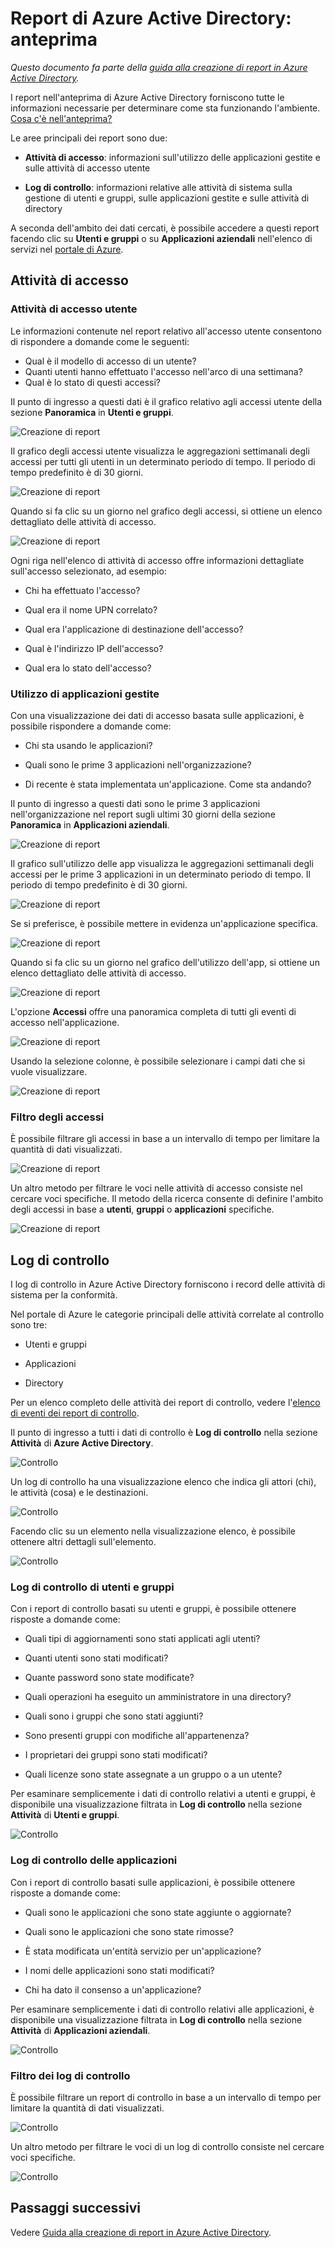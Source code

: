 <properties
   pageTitle="Report di Azure Active Directory: anteprima | Microsoft Azure"
   description="Elenca i vari report disponibili per l'anteprima di Azure Active Directory"
   services="active-directory"
   documentationCenter=""
   authors="markusvi"
   manager="femila"
   editor=""/>

<tags
   ms.service="active-directory"
   ms.devlang="na"
   ms.topic="get-started-article"
   ms.tgt_pltfrm="na"
   ms.workload="identity"
   ms.date="09/25/2016"
   ms.author="markvi"/>

# Report di Azure Active Directory: anteprima

*Questo documento fa parte della [guida alla creazione di report in Azure Active Directory](active-directory-reporting-guide.md).*

I report nell'anteprima di Azure Active Directory forniscono tutte le informazioni necessarie per determinare come sta funzionando l'ambiente. [Cosa c'è nell'anteprima?](active-directory-preview-explainer.md)

Le aree principali dei report sono due:

- **Attività di accesso**: informazioni sull'utilizzo delle applicazioni gestite e sulle attività di accesso utente

- **Log di controllo**: informazioni relative alle attività di sistema sulla gestione di utenti e gruppi, sulle applicazioni gestite e sulle attività di directory

A seconda dell'ambito dei dati cercati, è possibile accedere a questi report facendo clic su **Utenti e gruppi** o su **Applicazioni aziendali** nell'elenco di servizi nel [portale di Azure](https://portal.azure.com).

## Attività di accesso

### Attività di accesso utente

Le informazioni contenute nel report relativo all'accesso utente consentono di rispondere a domande come le seguenti:

- Qual è il modello di accesso di un utente?
- Quanti utenti hanno effettuato l'accesso nell'arco di una settimana?
- Qual è lo stato di questi accessi?

Il punto di ingresso a questi dati è il grafico relativo agli accessi utente della sezione **Panoramica** in **Utenti e gruppi**.

 ![Creazione di report](./media/active-directory-reporting-azure-portal/05.png "Creazione di report")

Il grafico degli accessi utente visualizza le aggregazioni settimanali degli accessi per tutti gli utenti in un determinato periodo di tempo. Il periodo di tempo predefinito è di 30 giorni.

![Creazione di report](./media/active-directory-reporting-azure-portal/02.png "Creazione di report")

Quando si fa clic su un giorno nel grafico degli accessi, si ottiene un elenco dettagliato delle attività di accesso.

![Creazione di report](./media/active-directory-reporting-azure-portal/03.png "Creazione di report")

Ogni riga nell'elenco di attività di accesso offre informazioni dettagliate sull'accesso selezionato, ad esempio:

- Chi ha effettuato l'accesso?

- Qual era il nome UPN correlato?

- Qual era l'applicazione di destinazione dell'accesso?

- Qual è l'indirizzo IP dell'accesso?

- Qual era lo stato dell'accesso?

### Utilizzo di applicazioni gestite

Con una visualizzazione dei dati di accesso basata sulle applicazioni, è possibile rispondere a domande come:

- Chi sta usando le applicazioni?

- Quali sono le prime 3 applicazioni nell'organizzazione?

- Di recente è stata implementata un'applicazione. Come sta andando?


Il punto di ingresso a questi dati sono le prime 3 applicazioni nell'organizzazione nel report sugli ultimi 30 giorni della sezione **Panoramica** in **Applicazioni aziendali**.

 ![Creazione di report](./media/active-directory-reporting-azure-portal/06.png "Creazione di report")


Il grafico sull'utilizzo delle app visualizza le aggregazioni settimanali degli accessi per le prime 3 applicazioni in un determinato periodo di tempo. Il periodo di tempo predefinito è di 30 giorni.

![Creazione di report](./media/active-directory-reporting-azure-portal/78.png "Creazione di report")

Se si preferisce, è possibile mettere in evidenza un'applicazione specifica.

![Creazione di report](./media/active-directory-reporting-azure-portal/single_spp_usage_graph.png "Creazione di report")


Quando si fa clic su un giorno nel grafico dell'utilizzo dell'app, si ottiene un elenco dettagliato delle attività di accesso.


![Creazione di report](./media/active-directory-reporting-azure-portal/top_app_sign_ins.png "Creazione di report")



L'opzione **Accessi** offre una panoramica completa di tutti gli eventi di accesso nell'applicazione.

![Creazione di report](./media/active-directory-reporting-azure-portal/85.png "Creazione di report")

Usando la selezione colonne, è possibile selezionare i campi dati che si vuole visualizzare.

![Creazione di report](./media/active-directory-reporting-azure-portal/column_chooser.png "Creazione di report")



### Filtro degli accessi

È possibile filtrare gli accessi in base a un intervallo di tempo per limitare la quantità di dati visualizzati.

![Creazione di report](./media/active-directory-reporting-azure-portal/927.png "Creazione di report")


Un altro metodo per filtrare le voci nelle attività di accesso consiste nel cercare voci specifiche. Il metodo della ricerca consente di definire l'ambito degli accessi in base a **utenti**, **gruppi** o **applicazioni** specifiche.


![Creazione di report](./media/active-directory-reporting-azure-portal/84.png "Creazione di report")

## Log di controllo

I log di controllo in Azure Active Directory forniscono i record delle attività di sistema per la conformità.

Nel portale di Azure le categorie principali delle attività correlate al controllo sono tre:

- Utenti e gruppi

- Applicazioni

- Directory


Per un elenco completo delle attività dei report di controllo, vedere l'[elenco di eventi dei report di controllo](active-directory-reporting-audit-events.md#list-of-audit-report-events).


Il punto di ingresso a tutti i dati di controllo è **Log di controllo** nella sezione **Attività** di **Azure Active Directory**.


![Controllo](./media/active-directory-reporting-azure-portal/61.png "Controllo")


Un log di controllo ha una visualizzazione elenco che indica gli attori (chi), le attività (cosa) e le destinazioni.


![Controllo](./media/active-directory-reporting-azure-portal/345.png "Controllo")


Facendo clic su un elemento nella visualizzazione elenco, è possibile ottenere altri dettagli sull'elemento.

![Controllo](./media/active-directory-reporting-azure-portal/873.png "Controllo")




### Log di controllo di utenti e gruppi


Con i report di controllo basati su utenti e gruppi, è possibile ottenere risposte a domande come:

- Quali tipi di aggiornamenti sono stati applicati agli utenti?

- Quanti utenti sono stati modificati?

- Quante password sono state modificate?

- Quali operazioni ha eseguito un amministratore in una directory?

- Quali sono i gruppi che sono stati aggiunti?

- Sono presenti gruppi con modifiche all'appartenenza?

- I proprietari dei gruppi sono stati modificati?

- Quali licenze sono state assegnate a un gruppo o a un utente?


Per esaminare semplicemente i dati di controllo relativi a utenti e gruppi, è disponibile una visualizzazione filtrata in **Log di controllo** nella sezione **Attività** di **Utenti e gruppi**.


![Controllo](./media/active-directory-reporting-azure-portal/93.png "Controllo")


### Log di controllo delle applicazioni

Con i report di controllo basati sulle applicazioni, è possibile ottenere risposte a domande come:

- Quali sono le applicazioni che sono state aggiunte o aggiornate?

- Quali sono le applicazioni che sono state rimosse?

- È stata modificata un'entità servizio per un'applicazione?

- I nomi delle applicazioni sono stati modificati?

- Chi ha dato il consenso a un'applicazione?


Per esaminare semplicemente i dati di controllo relativi alle applicazioni, è disponibile una visualizzazione filtrata in **Log di controllo** nella sezione **Attività** di **Applicazioni aziendali**.


![Controllo](./media/active-directory-reporting-azure-portal/134.png "Controllo")


### Filtro dei log di controllo

È possibile filtrare un report di controllo in base a un intervallo di tempo per limitare la quantità di dati visualizzati.

![Controllo](./media/active-directory-reporting-azure-portal/324.png "Controllo")

Un altro metodo per filtrare le voci di un log di controllo consiste nel cercare voci specifiche.

![Controllo](./media/active-directory-reporting-azure-portal/237.png "Controllo")

## Passaggi successivi

Vedere [Guida alla creazione di report in Azure Active Directory](active-directory-reporting-guide.md).

<!---HONumber=AcomDC_0928_2016-->